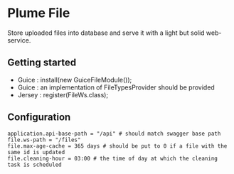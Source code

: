 Plume File
===========

Store uploaded files into database and serve it with a light but solid web-service.

Getting started
---------------
- Guice : install(new GuiceFileModule());
- Guice : an implementation of FileTypesProvider should be provided
- Jersey : register(FileWs.class);


Configuration
-------------
```
application.api-base-path = "/api" # should match swagger base path
file.ws-path = "/files"
file.max-age-cache = 365 days # should be put to 0 if a file with the same id is updated
file.cleaning-hour = 03:00 # the time of day at which the cleaning task is scheduled
```
